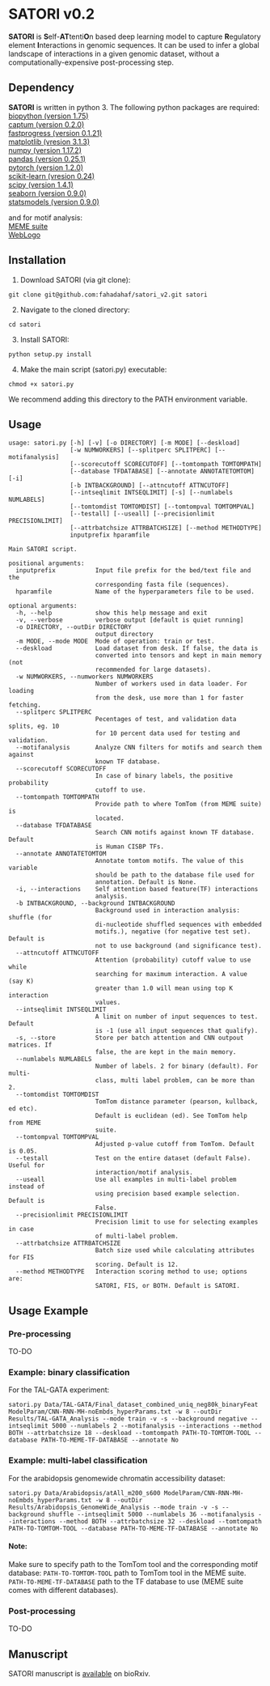 # SATORI v0.2
**SATORI** is **S**elf-**AT**tenti**O**n based deep learning model to capture **R**egulatory element **I**nteractions in genomic sequences. It can be used to infer a global landscape of interactions in a given genomic dataset, without a computationally-expensive post-processing step.

## Dependency
**SATORI** is written in python 3. The following python packages are required:  
[biopython (version 1.75)](https://biopython.org)  
[captum (version 0.2.0)](https://captum.ai)  
[fastprogress (version 0.1.21)](https://github.com/fastai/fastprogress)  
[matplotlib (vresion 3.1.3)](https://matplotlib.org)  
[numpy (version 1.17.2)](www.numpy.org)   
[pandas (version 0.25.1)](www.pandas.pydata.org)  
[pytorch (version 1.2.0)](https://pytorch.org)  
[scikit-learn (vresion 0.24)](https://scikit-learn.org/stable/)  
[scipy (version 1.4.1)](www.scipy.org)  
[seaborn (version 0.9.0)](https://seaborn.pydata.org)  
[statsmodels (version 0.9.0)](http://www.statsmodels.org/stable/index.html)  

and for motif analysis:  
[MEME suite](http://meme-suite.org/doc/download.html)  
[WebLogo](https://weblogo.berkeley.edu)

## Installation
1. Download SATORI (via git clone):
```
git clone git@github.com:fahadahaf/satori_v2.git satori
```
2. Navigate to the cloned directory:
```
cd satori
```
3. Install SATORI:
```
python setup.py install
```
4. Make the main script (satori.py) executable:
```
chmod +x satori.py
```
We recommend adding this directory to the PATH environment variable.

## Usage
```
usage: satori.py [-h] [-v] [-o DIRECTORY] [-m MODE] [--deskload]
                 [-w NUMWORKERS] [--splitperc SPLITPERC] [--motifanalysis]
                 [--scorecutoff SCORECUTOFF] [--tomtompath TOMTOMPATH]
                 [--database TFDATABASE] [--annotate ANNOTATETOMTOM] [-i]
                 [-b INTBACKGROUND] [--attncutoff ATTNCUTOFF]
                 [--intseqlimit INTSEQLIMIT] [-s] [--numlabels NUMLABELS]
                 [--tomtomdist TOMTOMDIST] [--tomtompval TOMTOMPVAL]
                 [--testall] [--useall] [--precisionlimit PRECISIONLIMIT]
                 [--attrbatchsize ATTRBATCHSIZE] [--method METHODTYPE]
                 inputprefix hparamfile

Main SATORI script.

positional arguments:
  inputprefix           Input file prefix for the bed/text file and the
                        corresponding fasta file (sequences).
  hparamfile            Name of the hyperparameters file to be used.

optional arguments:
  -h, --help            show this help message and exit
  -v, --verbose         verbose output [default is quiet running]
  -o DIRECTORY, --outDir DIRECTORY
                        output directory
  -m MODE, --mode MODE  Mode of operation: train or test.
  --deskload            Load dataset from desk. If false, the data is
                        converted into tensors and kept in main memory (not
                        recommended for large datasets).
  -w NUMWORKERS, --numworkers NUMWORKERS
                        Number of workers used in data loader. For loading
                        from the desk, use more than 1 for faster fetching.
  --splitperc SPLITPERC
                        Pecentages of test, and validation data splits, eg. 10
                        for 10 percent data used for testing and validation.
  --motifanalysis       Analyze CNN filters for motifs and search them against
                        known TF database.
  --scorecutoff SCORECUTOFF
                        In case of binary labels, the positive probability
                        cutoff to use.
  --tomtompath TOMTOMPATH
                        Provide path to where TomTom (from MEME suite) is
                        located.
  --database TFDATABASE
                        Search CNN motifs against known TF database. Default
                        is Human CISBP TFs.
  --annotate ANNOTATETOMTOM
                        Annotate tomtom motifs. The value of this variable
                        should be path to the database file used for
                        annotation. Default is None.
  -i, --interactions    Self attention based feature(TF) interactions
                        analysis.
  -b INTBACKGROUND, --background INTBACKGROUND
                        Background used in interaction analysis: shuffle (for
                        di-nucleotide shuffled sequences with embedded
                        motifs.), negative (for negative test set). Default is
                        not to use background (and significance test).
  --attncutoff ATTNCUTOFF
                        Attention (probability) cutoff value to use while
                        searching for maximum interaction. A value (say K)
                        greater than 1.0 will mean using top K interaction
                        values.
  --intseqlimit INTSEQLIMIT
                        A limit on number of input sequences to test. Default
                        is -1 (use all input sequences that qualify).
  -s, --store           Store per batch attention and CNN outpout matrices. If
                        false, the are kept in the main memory.
  --numlabels NUMLABELS
                        Number of labels. 2 for binary (default). For multi-
                        class, multi label problem, can be more than 2.
  --tomtomdist TOMTOMDIST
                        TomTom distance parameter (pearson, kullback, ed etc).
                        Default is euclidean (ed). See TomTom help from MEME
                        suite.
  --tomtompval TOMTOMPVAL
                        Adjusted p-value cutoff from TomTom. Default is 0.05.
  --testall             Test on the entire dataset (default False). Useful for
                        interaction/motif analysis.
  --useall              Use all examples in multi-label problem instead of
                        using precision based example selection. Default is
                        False.
  --precisionlimit PRECISIONLIMIT
                        Precision limit to use for selecting examples in case
                        of multi-label problem.
  --attrbatchsize ATTRBATCHSIZE
                        Batch size used while calculating attributes for FIS
                        scoring. Default is 12.
  --method METHODTYPE   Interaction scoring method to use; options are:
                        SATORI, FIS, or BOTH. Default is SATORI.
```

## Usage Example
### Pre-processing
TO-DO

### Example: binary classification
For the TAL-GATA experiment:  
```
satori.py Data/TAL-GATA/Final_dataset_combined_uniq_neg80k_binaryFeat ModelParam/CNN-RNN-MH-noEmbds_hyperParams.txt -w 8 --outDir Results/TAL-GATA_Analysis --mode train -v -s --background negative --intseqlimit 5000 --numlabels 2 --motifanalysis --interactions --method BOTH --attrbatchsize 18 --deskload --tomtompath PATH-TO-TOMTOM-TOOL --database PATH-TO-MEME-TF-DATABASE --annotate No
```
### Example: multi-label classification
For the arabidopsis genomewide chromatin accessibility dataset:  
```
satori.py Data/Arabidopsis/atAll_m200_s600 ModelParam/CNN-RNN-MH-noEmbds_hyperParams.txt -w 8 --outDir Results/Arabidopsis_GenomeWide_Analysis --mode train -v -s --background shuffle --intseqlimit 5000 --numlabels 36 --motifanalysis --interactions --method BOTH --attrbatchsize 32 --deskload --tomtompath PATH-TO-TOMTOM-TOOL --database PATH-TO-MEME-TF-DATABASE --annotate No
```
#### Note:
Make sure to specify path to the TomTom tool and the corresponding motif database: 
```PATH-TO-TOMTOM-TOOL``` path to TomTom tool in the MEME suite.  
```PATH-TO-MEME-TF-DATABASE``` path to the TF database to use (MEME suite comes with different databases).

### Post-processing
TO-DO

## Manuscript
SATORI manuscript is [available](https://www.biorxiv.org/content/10.1101/2020.01.31.927996v2) on bioRxiv.